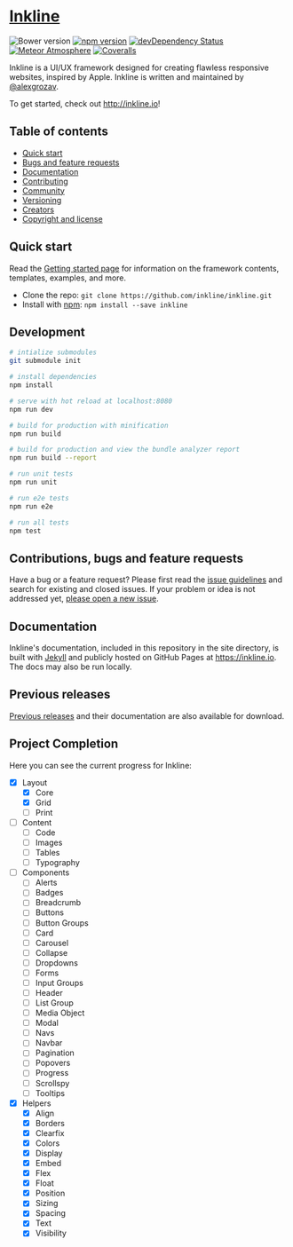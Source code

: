 # [Inkline](http://inkline.io)
![Bower version](https://img.shields.io/bower/v/inkline.svg)
[![npm version](https://img.shields.io/npm/v/inkline.svg)](https://www.npmjs.com/package/inkline)
[![devDependency Status](https://img.shields.io/david/dev/inkline/inkline.svg)](https://david-dm.org/inkline/inkline?type=dev)
[![Meteor Atmosphere](https://img.shields.io/badge/meteor-inkline%3Ainkline-blue.svg)](https://atmospherejs.com/inkline/inkline)
[![Coveralls](https://img.shields.io/coveralls/inkline/inkline.svg)](https://coveralls.io/github/inkline/inkline)
<!-- [![Packagist Prerelease](https://img.shields.io/packagist/dt/inkline/inkline.svg)](https://packagist.org/packages/inkline/inkline) -->
<!-- [![Gem version](https://img.shields.io/gem/v/inkline.svg)](https://rubygems.org/gems/inkline) -->

Inkline is a UI/UX framework designed for creating flawless responsive websites, inspired by Apple. Inkline is written and maintained by [@alexgrozav](https://twitter.com/alexgrozav).

To get started, check out <http://inkline.io>!

## Table of contents

- [Quick start](#quick-start)
- [Bugs and feature requests](#bugs-and-feature-requests)
- [Documentation](#documentation)
- [Contributing](#contributing)
- [Community](#community)
- [Versioning](#versioning)
- [Creators](#creators)
- [Copyright and license](#copyright-and-license)

## Quick start

Read the [Getting started page](https://inkline.io/getting-started/) for information on the framework contents, templates, examples, and more.

- Clone the repo: `git clone https://github.com/inkline/inkline.git`
- Install with [npm](https://www.npmjs.com): `npm install --save inkline`

## Development

``` bash
# intialize submodules
git submodule init

# install dependencies
npm install

# serve with hot reload at localhost:8080
npm run dev

# build for production with minification
npm run build

# build for production and view the bundle analyzer report
npm run build --report

# run unit tests
npm run unit

# run e2e tests
npm run e2e

# run all tests
npm test
```

## Contributions, bugs and feature requests

Have a bug or a feature request? Please first read the [issue guidelines](https://github.com/inkline/inkline/blob/master/CONTRIBUTING.md) and search for existing and closed issues. If your problem or idea is not addressed yet, [please open a new issue](https://github.com/inkline/inkline/issues/new).

## Documentation

Inkline's documentation, included in this repository in the site directory, is built with [Jekyll](https://jekyllrb.com) and publicly hosted on GitHub Pages at <https://inkline.io>. The docs may also be run locally.

## Previous releases

[Previous releases](https://github.com/inkline/inkline/releases) and their documentation are also available for download.

## Project Completion

Here you can see the current progress for Inkline:

- [x] Layout
  - [x] Core
  - [x] Grid
  - [ ] Print
- [ ] Content
  - [ ] Code
  - [ ] Images
  - [ ] Tables
  - [ ] Typography
- [ ] Components
  - [ ] Alerts
  - [ ] Badges
  - [ ] Breadcrumb
  - [ ] Buttons
  - [ ] Button Groups
  - [ ] Card
  - [ ] Carousel
  - [ ] Collapse
  - [ ] Dropdowns
  - [ ] Forms
  - [ ] Input Groups
  - [ ] Header
  - [ ] List Group
  - [ ] Media Object
  - [ ] Modal
  - [ ] Navs
  - [ ] Navbar
  - [ ] Pagination
  - [ ] Popovers
  - [ ] Progress
  - [ ] Scrollspy
  - [ ] Tooltips
- [x] Helpers
  - [x] Align
  - [x] Borders
  - [x] Clearfix
  - [x] Colors
  - [x] Display
  - [x] Embed
  - [x] Flex
  - [x] Float
  - [x] Position
  - [x] Sizing
  - [x] Spacing
  - [x] Text
  - [x] Visibility
